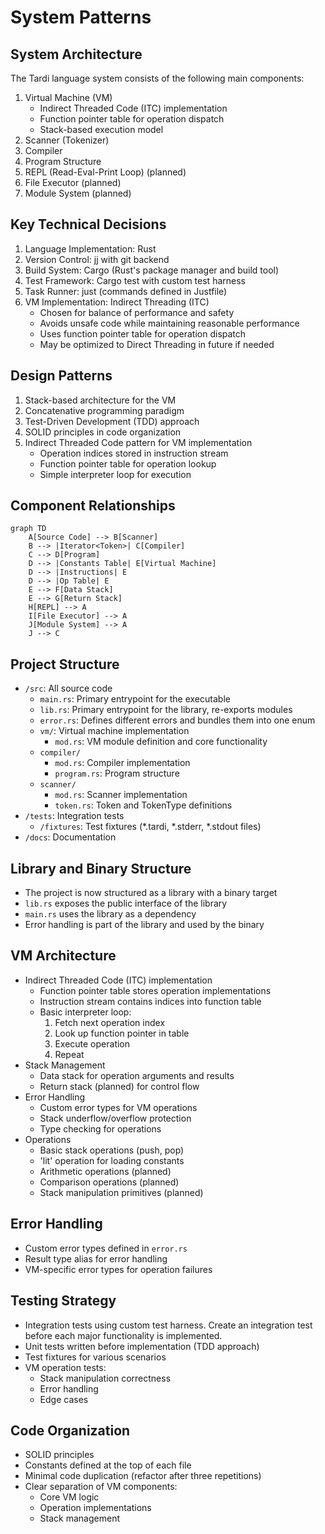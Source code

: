 # System Patterns

## System Architecture
The Tardi language system consists of the following main components:
1. Virtual Machine (VM)
   - Indirect Threaded Code (ITC) implementation
   - Function pointer table for operation dispatch
   - Stack-based execution model
2. Scanner (Tokenizer)
3. Compiler
4. Program Structure
5. REPL (Read-Eval-Print Loop) (planned)
6. File Executor (planned)
7. Module System (planned)

## Key Technical Decisions
1. Language Implementation: Rust
2. Version Control: jj with git backend
3. Build System: Cargo (Rust's package manager and build tool)
4. Test Framework: Cargo test with custom test harness
5. Task Runner: just (commands defined in Justfile)
6. VM Implementation: Indirect Threading (ITC)
   - Chosen for balance of performance and safety
   - Avoids unsafe code while maintaining reasonable performance
   - Uses function pointer table for operation dispatch
   - May be optimized to Direct Threading in future if needed

## Design Patterns
1. Stack-based architecture for the VM
2. Concatenative programming paradigm
3. Test-Driven Development (TDD) approach
4. SOLID principles in code organization
5. Indirect Threaded Code pattern for VM implementation
   - Operation indices stored in instruction stream
   - Function pointer table for operation lookup
   - Simple interpreter loop for execution

## Component Relationships
```mermaid
graph TD
    A[Source Code] --> B[Scanner]
    B --> |Iterator<Token>| C[Compiler]
    C --> D[Program]
    D --> |Constants Table| E[Virtual Machine]
    D --> |Instructions| E
    D --> |Op Table| E
    E --> F[Data Stack]
    E --> G[Return Stack]
    H[REPL] --> A
    I[File Executor] --> A
    J[Module System] --> A
    J --> C
```

## Project Structure
- `/src`: All source code
  - `main.rs`: Primary entrypoint for the executable
  - `lib.rs`: Primary entrypoint for the library, re-exports modules
  - `error.rs`: Defines different errors and bundles them into one enum
  - `vm/`: Virtual machine implementation
    - `mod.rs`: VM module definition and core functionality
  - `compiler/`
    - `mod.rs`: Compiler implementation
    - `program.rs`: Program structure
  - `scanner/`
    - `mod.rs`: Scanner implementation
    - `token.rs`: Token and TokenType definitions
- `/tests`: Integration tests
  - `/fixtures`: Test fixtures (*.tardi, *.stderr, *.stdout files)
- `/docs`: Documentation

## Library and Binary Structure
- The project is now structured as a library with a binary target
- `lib.rs` exposes the public interface of the library
- `main.rs` uses the library as a dependency
- Error handling is part of the library and used by the binary

## VM Architecture
- Indirect Threaded Code (ITC) implementation
  - Function pointer table stores operation implementations
  - Instruction stream contains indices into function table
  - Basic interpreter loop:
    1. Fetch next operation index
    2. Look up function pointer in table
    3. Execute operation
    4. Repeat
- Stack Management
  - Data stack for operation arguments and results
  - Return stack (planned) for control flow
- Error Handling
  - Custom error types for VM operations
  - Stack underflow/overflow protection
  - Type checking for operations
- Operations
  - Basic stack operations (push, pop)
  - 'lit' operation for loading constants
  - Arithmetic operations (planned)
  - Comparison operations (planned)
  - Stack manipulation primitives (planned)

## Error Handling
- Custom error types defined in `error.rs`
- Result type alias for error handling
- VM-specific error types for operation failures

## Testing Strategy
- Integration tests using custom test harness. Create an integration test before each major functionality is implemented.
- Unit tests written before implementation (TDD approach)
- Test fixtures for various scenarios
- VM operation tests:
  - Stack manipulation correctness
  - Error handling
  - Edge cases

## Code Organization
- SOLID principles
- Constants defined at the top of each file
- Minimal code duplication (refactor after three repetitions)
- Clear separation of VM components:
  - Core VM logic
  - Operation implementations
  - Stack management
